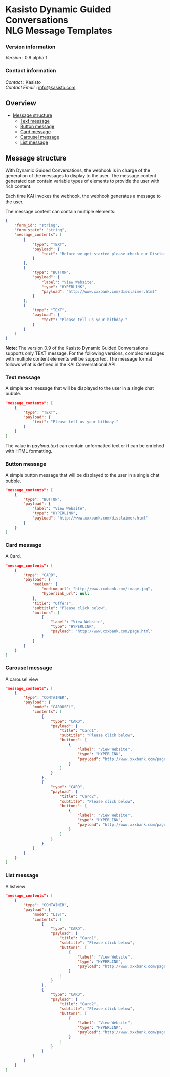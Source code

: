 # Kasisto Dynamic Guided Conversations<br>NLG Message Templates

### Version information
*Version* : 0.9 alpha 1


### Contact information
*Contact* : Kasisto  
*Contact Email* : info@kasisto.com

## Overview
- [Message structure](#message-structure)
    + [Text message](#text-message)
    + [Button message](#button-message)
    + [Card message](#card-message)
    + [Carousel message](#carousel-message)
    + [List message](#list-message)

## Message structure 

With Dynamic Guided Conversations, the webhook is in charge of the generation of the messages to display to the user. The message content generated can contain variable types of elements to provide the user with rich content.

Each time KAI invokes the webhook, the webhook generates a message to the user.

The message content can contain multiple elements:

```json
{
    "form_id": "string",
    "form_state": "string",
    "message_contents": [
        {
            "type": "TEXT",
            "payload": {
                "text": "Before we get started please check our Disclaimer."
            }
        },
        {
            "type": "BUTTON",
            "payload": {
                "label": "View Website",
                "type": "HYPERLINK",
                "payload": "http://www.xxxbank.com/disclaimer.html"
            }
        },
        {
            "type": "TEXT",
            "payload": {
                "text": "Please tell us your bithday."
            }
        }
    ]
}
```

**Note:**
The version 0.9 of the Kasisto Dynamic Guided Conversations supports only TEXT message. 
For the following versions, complex nessages with multiple content elements will be supported. The message format follows what is defined in the KAI Conversational API. 

### Text message

A simple text message that will be displayed to the user in a single chat bubble.

```json
"message_contents": [
    {
        "type": "TEXT",
        "payload": {
            "text": "Please tell us your bithday."
        }
    }
]
```

The value in *payload.text* can contain unformatted text or it can be enriched with HTML formatting.  

### Button message

A simple button message that will be displayed to the user in a single chat bubble.

```json
"message_contents": [
    {
        "type": "BUTTON",
        "payload": {
            "label": "View Website",
            "type": "HYPERLINK",
            "payload": "http://www.xxxbank.com/disclaimer.html"
        }
    }
]
```

### Card message

A Card.

```json
"message_contents": [
    {
        "type": "CARD",
        "payload": {
            "medium": {
                "medium_url": "http://www.xxxbank.com/image.jpg",
                "hyperlink_url": null
            },
            "title": "Offers",
            "subtitle": "Please click below",
            "buttons": [
                {
                    "label": "View Website",
                    "type": "HYPERLINK",
                    "payload": "http://www.xxxbank.com/page.html"
                }
            ]
        }
    }
]
```

### Carousel message

A carousel view

```json
"message_contents": [
    {
        "type": "CONTAINER",
        "payload": {
            "mode": "CAROUSEL",
            "contents": [
                {
                    "type": "CARD",
                    "payload": {
                        "title": "Card1",
                        "subtitle": "Please click below",
                        "buttons": [
                            {
                                "label": "View Website",
                                "type": "HYPERLINK",
                                "payload": "http://www.xxxbank.com/page1.html"
                            }
                        ]
                    }
                },
                {
                    "type": "CARD",
                    "payload": {
                        "title": "Card2",
                        "subtitle": "Please click below",
                        "buttons": [
                            {
                                "label": "View Website",
                                "type": "HYPERLINK",
                                "payload": "http://www.xxxbank.com/page2.html"
                            }
                        ]
                    }
                }
            ]
        }
    }
]
```

### List message

A listview

```json
"message_contents": [
    {
        "type": "CONTAINER",
        "payload": {
            "mode": "LIST",
            "contents": [
                {
                    "type": "CARD",
                    "payload": {
                        "title": "Card1",
                        "subtitle": "Please click below",
                        "buttons": [
                            {
                                "label": "View Website",
                                "type": "HYPERLINK",
                                "payload": "http://www.xxxbank.com/page1.html"
                            }
                        ]
                    }
                },
                {
                    "type": "CARD",
                    "payload": {
                        "title": "Card2",
                        "subtitle": "Please click below",
                        "buttons": [
                            {
                                "label": "View Website",
                                "type": "HYPERLINK",
                                "payload": "http://www.xxxbank.com/page2.html"
                            }
                        ]
                    }
                }
            ]
        }
    }
]
```


